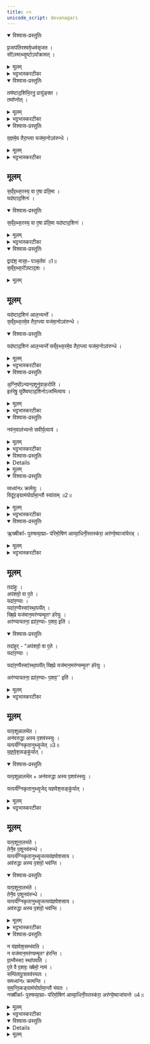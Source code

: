 ```yaml
---
title: ०१
unicode_script: devanagari
---
```



<details open><summary>विश्वास-प्रस्तुतिः</summary>

प्र॒जाप॑तिरश्वमे॒धम॑सृजत ।  
सो᳚ऽस्माथ्सृ॒ष्टोऽपा᳚क्रामत् ।  
</details>

<details><summary>मूलम्</summary>

प्र॒जाप॑तिरश्वमे॒धम॑सृजत ।  
सो᳚ऽस्माथ्सृ॒ष्टोऽपा᳚क्रामत् ।  
</details>

<details><summary>भट्टभास्करटीका</summary>

1प्रजापतिरश्वमेधमित्यादि ॥ प्रजापतिसृष्टोऽश्वमेधः तत्सकाशात् अपाक्रामत् अपागच्छत् ।  
</details>

<details open><summary>विश्वास-प्रस्तुतिः</summary>

तम॑ष्टाद॒शिभि॒रनु॒ प्रायु॑ङ्क्त ।  
तमा᳚प्नोत् ।  
</details>

<details><summary>मूलम्</summary>

तम॑ष्टाद॒शिभि॒रनु॒ प्रायु॑ङ्क्त ।  
तमा᳚प्नोत् ।  
</details>

<details><summary>भट्टभास्करटीका</summary>

अथ प्रजापतिः तमश्वमेधं अनु लक्षीकृत्य अष्टादशिभिः प्रायुङ्क्त अष्टादशिनामग्नौ प्रक्षेपलक्षणं अनन्तरप्रयोगं कृतवान् । अष्टादश परिमाणमेषामित्यष्टादशिनः 'शञ्छतोर्डिनिः' इति डिनिप्रत्ययः । 'रोहितो धूम्ररोहितः' इत्यादिभिः दशरनुवाकैः उक्ताः अशीत्यधिकं शतमष्टादशिनः ।  
</details>

<details open><summary>विश्वास-प्रस्तुतिः</summary>

य॒ज्ञमे॒व तैरा॒प्त्वा यज॑मा॒नोऽव॑रुन्धे ।  
</details>

<details><summary>मूलम्</summary>

य॒ज्ञमे॒व तैरा॒प्त्वा यज॑मा॒नोऽव॑रुन्धे ।  
</details>

<details><summary>भट्टभास्करटीका</summary>

तैः तं अश्वमेधं आप्त्वा पुनरपि तैः अष्टादशिभिः तमश्वमेधं अवारुन्ध विधेयोकृत्यात्मसमीपे स्थापितवान् ।  
</details>

## मूलम् 
स॒व्ँव॒थ्स॒रस्य॒ वा ए॒षा प्र॑ति॒मा ।  
यद॑ष्टाद॒शिनः॑ ।  
<details open><summary>विश्वास-प्रस्तुतिः</summary>

स॒व्ँव॒थ्स॒रस्य॒ वा ए॒षा प्र॑ति॒मा यद॑ष्टाद॒शिनः॑ ।  
</details>

<details><summary>मूलम्</summary>

स॒व्ँव॒थ्स॒रस्य॒ वा ए॒षा प्र॑ति॒मा यद॑ष्टाद॒शिनः॑ ।  
</details>

<details><summary>भट्टभास्करटीका</summary>

यदित्यादि । गतम् । संवत्सरस्येति प्रतिमा प्रतिच्छन्दः ।  
</details>

<details open><summary>विश्वास-प्रस्तुतिः</summary>

द्वाद॑श॒ मासा॒ᳶ पञ्च॒र्तवः॑ ॥1॥  
स॒व्ँव॒थ्स॒रो᳚ऽष्टाद॒शः ।  
</details>

<details><summary>मूलम्</summary>

द्वाद॑श॒ मासा॒ᳶ पञ्च॒र्तवः॑ ॥1॥  
स॒व्ँव॒थ्स॒रो᳚ऽष्टाद॒शः ।  
</details>

## मूलम् 
यद॑ष्टाद॒शिन॑ आल॒भ्यन्ते᳚ ।  
स॒व्ँव॒थ्स॒रमे॒व तैरा॒प्त्वा यज॑मा॒नोऽव॑रुन्धे ।  
<details open><summary>विश्वास-प्रस्तुतिः</summary>

यद॑ष्टाद॒शिन॑ आल॒भ्यन्ते᳚ सव्ँव॒थ्स॒रमे॒व तैरा॒प्त्वा यज॑मा॒नोऽव॑रुन्धे ।  
</details>

<details><summary>मूलम्</summary>

यद॑ष्टाद॒शिन॑ आल॒भ्यन्ते᳚ सव्ँव॒थ्स॒रमे॒व तैरा॒प्त्वा यज॑मा॒नोऽव॑रुन्धे ।  
</details>

<details><summary>भट्टभास्करटीका</summary>

कथमित्याह - द्वादशेति । मासाः द्वादश ऋतवः पञ्च हेमन्तशिशिरयोरेकत्वात्, समुदायात्मा संवत्सर एकः, एवमष्टादशसंख्यान्वयात् संवत्सरस्य प्रतिमा । तस्मात् अष्टादशभिः संवत्सरस्यैवाप्तिरवरोधश्च भवति ॥
</details>

<details open><summary>विश्वास-प्रस्तुतिः</summary>

अ॒ग्नि॒ष्ठे᳚ऽन्यान्प॒शूनु॑पाक॒रोति॑ ।  
इत॑रेषु॒ यूपे᳚ष्वष्टाद॒शिनोऽजा॑मित्वाय ।  
</details>

<details><summary>मूलम्</summary>

अ॒ग्नि॒ष्ठे᳚ऽन्यान्प॒शूनु॑पाक॒रोति॑ ।  
इत॑रेषु॒ यूपे᳚ष्वष्टाद॒शिनोऽजा॑मित्वाय ।  
</details>

<details><summary>भट्टभास्करटीका</summary>

2अग्निष्ठेन्यानिति ॥ अन्यान् अष्टादशव्यतिरिक्तान् ग्राम्यान् पशून् अग्निष्ठे अग्रिसमीपस्थे मध्यमयूपे उपाकरोति । अथ इतरेषु विंशतौ अष्टादशिनः उपाकरोति अजामित्वाय अनालस्याय तद्भवति कृतकरणाभावात् ।  
</details>

<details open><summary>विश्वास-प्रस्तुतिः</summary>

नव॑न॒वाल॑भ्यन्ते सवीर्य॒त्वाय॑ ।  
</details>

<details><summary>मूलम्</summary>

नव॑न॒वाल॑भ्यन्ते सवीर्य॒त्वाय॑ ।  
</details>

<details><summary>भट्टभास्करटीका</summary>

नवनवेति । अष्टादश पशून् नव नव प्रतिविभज्य अग्निष्ठस्योत्तरे यूपे नव आलभ्यन्ते अथ दक्षिणे नव, पुनरग्निष्ठस्य दक्षिणदक्षिणे नव, उत्तरोत्तरे च नव । एवं व्यत्यासेन आदशमात् । सवीर्यत्वाय समानवीर्यत्वाय यूपानां तद्भवति । 'समानस्य छन्दसि' इति सभावः ॥
</details>

<details open><summary>विश्वास-प्रस्तुतिः</summary>


<details>
</details>

<details><summary>मूलम्</summary>


<details>
</details>

<summary>भट्टभास्करटीका</summary>

3यदाऽऽरण्यैरिति ॥ यदाऽऽरण्यैः पशुभिः संस्थापयेत् यागान्तं कर्म समापयेत् तदा तेषां विरुद्धस्वभावत्वात् अत्यन्तसंश्लिष्टौ पितापुत्रावपि अस्य राज्ये व्यवस्येतां विरुद्धाध्यवसायौ स्याताम् ।  
</details>

<details open><summary>विश्वास-प्रस्तुतिः</summary>

व्यध्वा॑नᳵ क्रामेयुः ।  
विदू॑र॒ङ्ग्राम॑योर्ग्रामा॒न्तौ स्या॑ताम् ॥2॥  
</details>

<details><summary>मूलम्</summary>

व्यध्वा॑नᳵ क्रामेयुः ।  
विदू॑र॒ङ्ग्राम॑योर्ग्रामा॒न्तौ स्या॑ताम् ॥2॥  
</details>

<details><summary>भट्टभास्करटीका</summary>

अध्वानश्च विक्रामेयुः अध्ववर्तिनो जनाः अध्वानः तात्स्थ्यात् ताच्छब्द्यं, मञ्चाः क्रोशन्तीतिवत्, ते विरुद्धं क्रामयेयुः परस्परस्य बाधका भवेयुः तादृशत्वादारण्यानामपि । विदूरमिति द्वयोः ग्रामयोः द्वौ ग्रामान्तौ ग्रामसीमानौ ग्रामयोर्विदूरं यथा तथा स्याताम् प्रवर्तेयाताम् अरण्यप्रायत्वेनानावृतत्वात् निजसीमातिक्रमेण वृत्तेः । यथा द्वयोरेव सर्वेषामिति तेन पुनर्ग्रामग्रहणम् ।  
</details>

<details open><summary>विश्वास-प्रस्तुतिः</summary>

ऋ॒ख्षीका᳚ᳶ पुरुषव्या॒घ्राᳶ प॑रिमो॒षिण॑ आव्या॒धिनी॒स्तस्क॑रा॒ अर॑ण्ये॒ष्वाजा॑येरन्न् ।  
</details>

<details><summary>मूलम्</summary>

ऋ॒ख्षीका᳚ᳶ पुरुषव्या॒घ्राᳶ प॑रिमो॒षिण॑ आव्या॒धिनी॒स्तस्क॑रा॒ अर॑ण्ये॒ष्वाजा॑येरन्न् ।  
</details>

<details><summary>भट्टभास्करटीका</summary>

ऋक्षीकादयो हिंस्रजन्तवः । त एवारण्येष्वाजायेरन् सर्वतो जायेरन्, न तु मृगवानरतापसमयूरादयः । पुंव्याघ्राः पुरुषव्याघ्राः । परिमोषिणो मार्गचोराः । आव्याधिन्यः सर्वतस्ताडयित्र्यस्सेनाः, या गणशो वर्तमानाः हिंसन्ति 'वा छन्दसि ' इति पूर्वसवर्णदीर्घत्वम् । तस्कराः मायाविनो हर्तारः 'तद्बृहतोः' इति सुट् ॥
</details>

## मूलम् 
तदा॑हुः ।  
अप॑शवो॒ वा ए॒ते ।  
यदा॑र॒ण्याः ।  
यदा॑र॒ण्यैस्सꣵ॑स्था॒पये᳚त् ।  
ख्षि॒प्रे यज॑मान॒मर॑ण्यम्मृ॒तꣳ ह॑रेयुः ।  
अर॑ण्यायतना॒ ह्या॑र॒ण्याᳶ प॒शव॒ इति॑ ।  

<details open><summary>विश्वास-प्रस्तुतिः</summary>

तदा॑हुर् - "अप॑शवो॒ वा ए॒ते ।  
यदा॑र॒ण्याः ।  

यदा॑र॒ण्यैस्सꣵ॑स्था॒पये᳚त् ख्षि॒प्रे यज॑मान॒मर॑ण्यम्मृ॒तꣳ ह॑रेयुः ।  

अर॑ण्यायतना॒ ह्या॑र॒ण्याᳶ प॒शव॒'' इति॑ ।  
</details>

<details><summary>मूलम्</summary>

तदा॑हुर् - "अप॑शवो॒ वा ए॒ते ।  
यदा॑र॒ण्याः ।  

यदा॑र॒ण्यैस्सꣵ॑स्था॒पये᳚त् ख्षि॒प्रे यज॑मान॒मर॑ण्यम्मृ॒तꣳ ह॑रेयुः ।  

अर॑ण्यायतना॒ ह्या॑र॒ण्याᳶ प॒शव॒'' इति॑ ।  
</details>

<details><summary>भट्टभास्करटीका</summary>

4तदाहुरिति ॥ तत्र आरण्यसंस्थापनायां दोषान्तरमप्याहुः । अपशवः पशुकार्याकरणादारण्याः । तस्मात् आरण्यसंस्थापनायां पशुयागो न कृत इति वृधा आरण्यपशुहिंसाकारिणं क्षिप्रे काले मृतं यजमानं अरण्यं हरेयुः प्रापयेयुः । अरण्यस्थाना ह्यारण्याः पशवो भवन्ति । आरण्यपशुयाजिनो यजमानस्य इदमेव फलं स्यात् ।  
</details>

## मूलम् 
यत्प॒शून्नालभे॑त ।  
अन॑वरुद्धा अस्य प॒शव॑स्स्युः ।  
यत्पर्य॑ग्निकृतानुथ्सृ॒जेत् ॥3॥  
य॒ज्ञ॒वे॒श॒सङ्कु॑र्यात् ।  
<details open><summary>विश्वास-प्रस्तुतिः</summary>

यत्प॒शून्नालभे॑त + अन॑वरुद्धा अस्य प॒शव॑स्स्युः ।  

यत्पर्य॑ग्निकृतानुथ्सृ॒जेद् यज्ञवेश॒सङ्कु॑र्यात् ।  
</details>

<details><summary>मूलम्</summary>

यत्प॒शून्नालभे॑त + अन॑वरुद्धा अस्य प॒शव॑स्स्युः ।  

यत्पर्य॑ग्निकृतानुथ्सृ॒जेद् यज्ञवेश॒सङ्कु॑र्यात् ।  
</details>

<details><summary>भट्टभास्करटीका</summary>

यत्पशूनिति । अथ यद्यारण्यानां पशूनां आलम्भ एव न क्रियते आलभ्य तैत्संस्थापने दोषो भवति चेद्वरमनालम्भ एवेति भावः ।  
तन्न सुन्दरमित्याह - अनवरुद्धा इति । आलम्भनमात्रमकुर्वाणस्य अस्य यजमानस्य आरण्याः पशवोऽनवरुद्धा अविधेयास्स्युः ।  
</details>

## मूलम् 
यत्प॒शूना॒लभ॑ते ।  
तेनै॒व प॒शूनव॑रुन्धे ।  
यत्पर्य॑ग्निकृतानुथ्सृ॒जत्यय॑ज्ञवेशसाय ।  
अव॑रुद्धा अस्य प॒शवो॒ भव॑न्ति ।  

<details open><summary>विश्वास-प्रस्तुतिः</summary>

यत्प॒शूना॒लभ॑ते ।  
तेनै॒व प॒शूनव॑रुन्धे ।  
यत्पर्य॑ग्निकृतानुथ्सृ॒जत्यय॑ज्ञवेशसाय ।  
अव॑रुद्धा अस्य प॒शवो॒ भव॑न्ति ।  
</details>

<details><summary>मूलम्</summary>

यत्प॒शूना॒लभ॑ते ।  
तेनै॒व प॒शूनव॑रुन्धे ।  
यत्पर्य॑ग्निकृतानुथ्सृ॒जत्यय॑ज्ञवेशसाय ।  
अव॑रुद्धा अस्य प॒शवो॒ भव॑न्ति ।  
</details>

<details><summary>भट्टभास्करटीका</summary>

यदित्यादि । गतम् । अथ मतं आलभ्यैवारण्याः पशवः पर्यग्निकरणानन्तरमुत्स्रष्टव्याः, तत उभय्यपि दोषप्रसक्तिर्न भविष्यतीत्याक्षिपति ।  
</details>

<details open><summary>विश्वास-प्रस्तुतिः</summary>

न य॑ज्ञवेश॒सम्भ॑वति ।  
न यज॑मान॒मर॑ण्यम्मृ॒तꣳ ह॑रन्ति ।  
ग्रा॒म्यैस्सꣵ स्था॑पयति ।  
ए॒ते वै प॒शवः॒ ख्षेमो॒ नाम॑ ।  
सम्पि॑तापु॒त्रावव॑स्यतः ।  
समध्वा॑नᳵ क्रामन्ति ।  
स॒म॒न्ति॒कङ्ग्राम॑योर्ग्रामा॒न्तौ भ॑वतः ।  
नर्ख्षीका᳚ᳶ पुरुषव्या॒घ्राᳶ प॑रिमो॒षिण॑ आव्या॒धिनी॒स्तस्क॑रा॒ अर॑ण्ये॒ष्वाजा॑यन्ते ॥4॥  
</details>

<details><summary>मूलम्</summary>

न य॑ज्ञवेश॒सम्भ॑वति ।  
न यज॑मान॒मर॑ण्यम्मृ॒तꣳ ह॑रन्ति ।  
ग्रा॒म्यैस्सꣵ स्था॑पयति ।  
ए॒ते वै प॒शवः॒ ख्षेमो॒ नाम॑ ।  
सम्पि॑तापु॒त्रावव॑स्यतः ।  
समध्वा॑नᳵ क्रामन्ति ।  
स॒म॒न्ति॒कङ्ग्राम॑योर्ग्रामा॒न्तौ भ॑वतः ।  
नर्ख्षीका᳚ᳶ पुरुषव्या॒घ्राᳶ प॑रिमो॒षिण॑ आव्या॒धिनी॒स्तस्क॑रा॒ अर॑ण्ये॒ष्वाजा॑यन्ते ॥4॥  
</details>

<details><summary>भट्टभास्करटीका</summary>

यज्ञवेशसमिति । यागार्थमालम्भनं, तत्रालब्धानामयागं कुर्वन् यज्ञविनाशकार्येव स्यात् । कुतस्त्यमिदं पूर्वापरविप्रतिषिद्धं प्रयोगज्ञानमिति भावः । वेशश्शब्दात् 'अनसन्तान्नपुंसकात्' इत्यच् समासान्तः ॥
</details>

<details open><summary>विश्वास-प्रस्तुतिः</summary>


<details>
</details>

<details><summary>मूलम्</summary>


<details>
</details>

<summary>भट्टभास्करटीका</summary>

5समाधत्ते - यदिति ॥ आलब्धव्यास्तावदारण्याः पशवः तेन पशवोऽवरुध्यन्ते । अथ यत्पर्यग्निकृतानुत्सृजति पर्यग्निकरणं कृत्वैव, न त्वालम्भनानन्तरं, तदयज्ञवेशसाय भवति पर्यग्निकरणव्याजेन अग्नावेवैते हूयन्ते इति नालब्धायागदोषप्रसङ्ग इति भावः । तस्मादालम्भात् अवरुद्धाः पशवो भवन्ति । यागस्य च कृतत्वान्न यज्ञवेशसं भवति । आरण्यैस्संस्थापनात् न यजमानस्य मृतत्वं, आरण्यानामहिंसितत्वात् न चास्यारण्यैर्हरणं अनारण्ययाजित्वात् । न च कर्मणः संस्थाशून्यता ग्राम्यैः पशुभिः क्षेमहेतुभिः संस्थापनात् । ततश्च पितापुत्रौ समवस्यतः संगतमविरुद्धमेवावस्यतः अविमतिषिद्धमती भवतः । अध्वानश्च संक्रामन्ति अध्वचारिणस्सम्यक् निर्बाधं चरन्ति । ग्रामयोश्च ग्रामान्तौ संगतान्तिकं यथा तथा भवतः प्रत्यासन्नावेव भवतः श्रद्धे-यत्वेनावृतत्वात् । ऋक्षीकादयश्च हिंस्राः अरण्येष्वपि नैव जायन्ते ॥




इति तैत्तिरीये ब्राह्मणे तृतीयेऽष्टके नवमप्रपाठके प्रथमोऽनुवाकः ॥  

</details>

